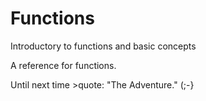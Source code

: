# Functions

Introductory to functions and basic concepts

A reference for functions.

Until next time >quote: "The Adventure." (;-}
